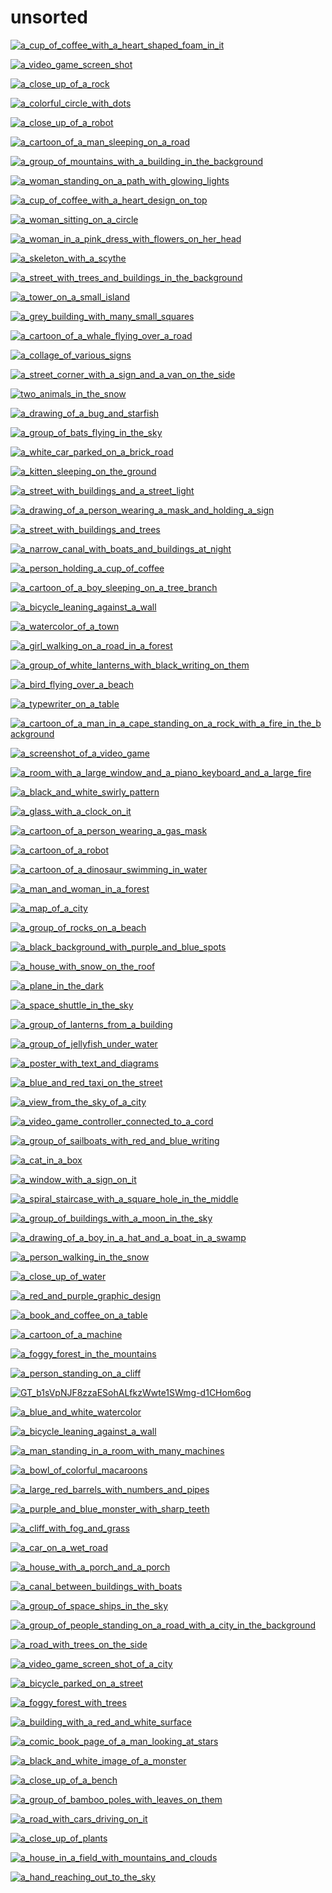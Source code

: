 # unsorted

<a href="a_cup_of_coffee_with_a_heart_shaped_foam_in_it.jpg"><img alt="a_cup_of_coffee_with_a_heart_shaped_foam_in_it" src="a_cup_of_coffee_with_a_heart_shaped_foam_in_it.jpg"></a>

<a href="a_video_game_screen_shot.png"><img alt="a_video_game_screen_shot" src="a_video_game_screen_shot.png"></a>

<a href="a_close_up_of_a_rock.jpg"><img alt="a_close_up_of_a_rock" src="a_close_up_of_a_rock.jpg"></a>

<a href="a_colorful_circle_with_dots.jpg"><img alt="a_colorful_circle_with_dots" src="a_colorful_circle_with_dots.jpg"></a>

<a href="a_close_up_of_a_robot.jpg"><img alt="a_close_up_of_a_robot" src="a_close_up_of_a_robot.jpg"></a>

<a href="a_cartoon_of_a_man_sleeping_on_a_road.jpg"><img alt="a_cartoon_of_a_man_sleeping_on_a_road" src="a_cartoon_of_a_man_sleeping_on_a_road.jpg"></a>

<a href="a_group_of_mountains_with_a_building_in_the_background.jpg"><img alt="a_group_of_mountains_with_a_building_in_the_background" src="a_group_of_mountains_with_a_building_in_the_background.jpg"></a>

<a href="a_woman_standing_on_a_path_with_glowing_lights.png"><img alt="a_woman_standing_on_a_path_with_glowing_lights" src="a_woman_standing_on_a_path_with_glowing_lights.png"></a>

<a href="a_cup_of_coffee_with_a_heart_design_on_top.jpg"><img alt="a_cup_of_coffee_with_a_heart_design_on_top" src="a_cup_of_coffee_with_a_heart_design_on_top.jpg"></a>

<a href="a_woman_sitting_on_a_circle.jpg"><img alt="a_woman_sitting_on_a_circle" src="a_woman_sitting_on_a_circle.jpg"></a>

<a href="a_woman_in_a_pink_dress_with_flowers_on_her_head.png"><img alt="a_woman_in_a_pink_dress_with_flowers_on_her_head" src="a_woman_in_a_pink_dress_with_flowers_on_her_head.png"></a>

<a href="a_skeleton_with_a_scythe.png"><img alt="a_skeleton_with_a_scythe" src="a_skeleton_with_a_scythe.png"></a>

<a href="a_street_with_trees_and_buildings_in_the_background.jpg"><img alt="a_street_with_trees_and_buildings_in_the_background" src="a_street_with_trees_and_buildings_in_the_background.jpg"></a>

<a href="a_tower_on_a_small_island.jpg"><img alt="a_tower_on_a_small_island" src="a_tower_on_a_small_island.jpg"></a>

<a href="a_grey_building_with_many_small_squares.png"><img alt="a_grey_building_with_many_small_squares" src="a_grey_building_with_many_small_squares.png"></a>

<a href="a_cartoon_of_a_whale_flying_over_a_road.jpg"><img alt="a_cartoon_of_a_whale_flying_over_a_road" src="a_cartoon_of_a_whale_flying_over_a_road.jpg"></a>

<a href="a_collage_of_various_signs.jpg"><img alt="a_collage_of_various_signs" src="a_collage_of_various_signs.jpg"></a>

<a href="a_street_corner_with_a_sign_and_a_van_on_the_side.png"><img alt="a_street_corner_with_a_sign_and_a_van_on_the_side" src="a_street_corner_with_a_sign_and_a_van_on_the_side.png"></a>

<a href="two_animals_in_the_snow.jpg"><img alt="two_animals_in_the_snow" src="two_animals_in_the_snow.jpg"></a>

<a href="a_drawing_of_a_bug_and_starfish.jpg"><img alt="a_drawing_of_a_bug_and_starfish" src="a_drawing_of_a_bug_and_starfish.jpg"></a>

<a href="a_group_of_bats_flying_in_the_sky.jpg"><img alt="a_group_of_bats_flying_in_the_sky" src="a_group_of_bats_flying_in_the_sky.jpg"></a>

<a href="a_white_car_parked_on_a_brick_road.png"><img alt="a_white_car_parked_on_a_brick_road" src="a_white_car_parked_on_a_brick_road.png"></a>

<a href="a_kitten_sleeping_on_the_ground.jpg"><img alt="a_kitten_sleeping_on_the_ground" src="a_kitten_sleeping_on_the_ground.jpg"></a>

<a href="a_street_with_buildings_and_a_street_light.jpg"><img alt="a_street_with_buildings_and_a_street_light" src="a_street_with_buildings_and_a_street_light.jpg"></a>

<a href="a_drawing_of_a_person_wearing_a_mask_and_holding_a_sign.jpg"><img alt="a_drawing_of_a_person_wearing_a_mask_and_holding_a_sign" src="a_drawing_of_a_person_wearing_a_mask_and_holding_a_sign.jpg"></a>

<a href="a_street_with_buildings_and_trees.png"><img alt="a_street_with_buildings_and_trees" src="a_street_with_buildings_and_trees.png"></a>

<a href="a_narrow_canal_with_boats_and_buildings_at_night.jpg"><img alt="a_narrow_canal_with_boats_and_buildings_at_night" src="a_narrow_canal_with_boats_and_buildings_at_night.jpg"></a>

<a href="a_person_holding_a_cup_of_coffee.jpg"><img alt="a_person_holding_a_cup_of_coffee" src="a_person_holding_a_cup_of_coffee.jpg"></a>

<a href="a_cartoon_of_a_boy_sleeping_on_a_tree_branch.jpg"><img alt="a_cartoon_of_a_boy_sleeping_on_a_tree_branch" src="a_cartoon_of_a_boy_sleeping_on_a_tree_branch.jpg"></a>

<a href="a_bicycle_leaning_against_a_wall.jpg"><img alt="a_bicycle_leaning_against_a_wall" src="a_bicycle_leaning_against_a_wall.jpg"></a>

<a href="a_watercolor_of_a_town.jpg"><img alt="a_watercolor_of_a_town" src="a_watercolor_of_a_town.jpg"></a>

<a href="a_girl_walking_on_a_road_in_a_forest.jpg"><img alt="a_girl_walking_on_a_road_in_a_forest" src="a_girl_walking_on_a_road_in_a_forest.jpg"></a>

<a href="a_group_of_white_lanterns_with_black_writing_on_them.jpg"><img alt="a_group_of_white_lanterns_with_black_writing_on_them" src="a_group_of_white_lanterns_with_black_writing_on_them.jpg"></a>

<a href="a_bird_flying_over_a_beach.jpg"><img alt="a_bird_flying_over_a_beach" src="a_bird_flying_over_a_beach.jpg"></a>

<a href="a_typewriter_on_a_table.jpg"><img alt="a_typewriter_on_a_table" src="a_typewriter_on_a_table.jpg"></a>

<a href="a_cartoon_of_a_man_in_a_cape_standing_on_a_rock_with_a_fire_in_the_background.jpg"><img alt="a_cartoon_of_a_man_in_a_cape_standing_on_a_rock_with_a_fire_in_the_background" src="a_cartoon_of_a_man_in_a_cape_standing_on_a_rock_with_a_fire_in_the_background.jpg"></a>

<a href="a_screenshot_of_a_video_game.jpg"><img alt="a_screenshot_of_a_video_game" src="a_screenshot_of_a_video_game.jpg"></a>

<a href="a_room_with_a_large_window_and_a_piano_keyboard_and_a_large_fire.jpg"><img alt="a_room_with_a_large_window_and_a_piano_keyboard_and_a_large_fire" src="a_room_with_a_large_window_and_a_piano_keyboard_and_a_large_fire.jpg"></a>

<a href="a_black_and_white_swirly_pattern.jpg"><img alt="a_black_and_white_swirly_pattern" src="a_black_and_white_swirly_pattern.jpg"></a>

<a href="a_glass_with_a_clock_on_it.jpg"><img alt="a_glass_with_a_clock_on_it" src="a_glass_with_a_clock_on_it.jpg"></a>

<a href="a_cartoon_of_a_person_wearing_a_gas_mask.jpg"><img alt="a_cartoon_of_a_person_wearing_a_gas_mask" src="a_cartoon_of_a_person_wearing_a_gas_mask.jpg"></a>

<a href="a_cartoon_of_a_robot.jpg"><img alt="a_cartoon_of_a_robot" src="a_cartoon_of_a_robot.jpg"></a>

<a href="a_cartoon_of_a_dinosaur_swimming_in_water.jpg"><img alt="a_cartoon_of_a_dinosaur_swimming_in_water" src="a_cartoon_of_a_dinosaur_swimming_in_water.jpg"></a>

<a href="a_man_and_woman_in_a_forest.jpg"><img alt="a_man_and_woman_in_a_forest" src="a_man_and_woman_in_a_forest.jpg"></a>

<a href="a_map_of_a_city.png"><img alt="a_map_of_a_city" src="a_map_of_a_city.png"></a>

<a href="a_group_of_rocks_on_a_beach.jpg"><img alt="a_group_of_rocks_on_a_beach" src="a_group_of_rocks_on_a_beach.jpg"></a>

<a href="a_black_background_with_purple_and_blue_spots.png"><img alt="a_black_background_with_purple_and_blue_spots" src="a_black_background_with_purple_and_blue_spots.png"></a>

<a href="a_house_with_snow_on_the_roof.jpg"><img alt="a_house_with_snow_on_the_roof" src="a_house_with_snow_on_the_roof.jpg"></a>

<a href="a_plane_in_the_dark.jpg"><img alt="a_plane_in_the_dark" src="a_plane_in_the_dark.jpg"></a>

<a href="a_space_shuttle_in_the_sky.jpg"><img alt="a_space_shuttle_in_the_sky" src="a_space_shuttle_in_the_sky.jpg"></a>

<a href="a_group_of_lanterns_from_a_building.jpg"><img alt="a_group_of_lanterns_from_a_building" src="a_group_of_lanterns_from_a_building.jpg"></a>

<a href="a_group_of_jellyfish_under_water.jpg"><img alt="a_group_of_jellyfish_under_water" src="a_group_of_jellyfish_under_water.jpg"></a>

<a href="a_poster_with_text_and_diagrams.jpg"><img alt="a_poster_with_text_and_diagrams" src="a_poster_with_text_and_diagrams.jpg"></a>

<a href="a_blue_and_red_taxi_on_the_street.jpg"><img alt="a_blue_and_red_taxi_on_the_street" src="a_blue_and_red_taxi_on_the_street.jpg"></a>

<a href="a_view_from_the_sky_of_a_city.jpg"><img alt="a_view_from_the_sky_of_a_city" src="a_view_from_the_sky_of_a_city.jpg"></a>

<a href="a_video_game_controller_connected_to_a_cord.jpg"><img alt="a_video_game_controller_connected_to_a_cord" src="a_video_game_controller_connected_to_a_cord.jpg"></a>

<a href="a_group_of_sailboats_with_red_and_blue_writing.jpg"><img alt="a_group_of_sailboats_with_red_and_blue_writing" src="a_group_of_sailboats_with_red_and_blue_writing.jpg"></a>

<a href="a_cat_in_a_box.jpg"><img alt="a_cat_in_a_box" src="a_cat_in_a_box.jpg"></a>

<a href="a_window_with_a_sign_on_it.jpg"><img alt="a_window_with_a_sign_on_it" src="a_window_with_a_sign_on_it.jpg"></a>

<a href="a_spiral_staircase_with_a_square_hole_in_the_middle.jpg"><img alt="a_spiral_staircase_with_a_square_hole_in_the_middle" src="a_spiral_staircase_with_a_square_hole_in_the_middle.jpg"></a>

<a href="a_group_of_buildings_with_a_moon_in_the_sky.png"><img alt="a_group_of_buildings_with_a_moon_in_the_sky" src="a_group_of_buildings_with_a_moon_in_the_sky.png"></a>

<a href="a_drawing_of_a_boy_in_a_hat_and_a_boat_in_a_swamp.jpeg"><img alt="a_drawing_of_a_boy_in_a_hat_and_a_boat_in_a_swamp" src="a_drawing_of_a_boy_in_a_hat_and_a_boat_in_a_swamp.jpeg"></a>

<a href="a_person_walking_in_the_snow.jpg"><img alt="a_person_walking_in_the_snow" src="a_person_walking_in_the_snow.jpg"></a>

<a href="a_close_up_of_water.jpg"><img alt="a_close_up_of_water" src="a_close_up_of_water.jpg"></a>

<a href="a_red_and_purple_graphic_design.png"><img alt="a_red_and_purple_graphic_design" src="a_red_and_purple_graphic_design.png"></a>

<a href="a_book_and_coffee_on_a_table.png"><img alt="a_book_and_coffee_on_a_table" src="a_book_and_coffee_on_a_table.png"></a>

<a href="a_cartoon_of_a_machine.jpg"><img alt="a_cartoon_of_a_machine" src="a_cartoon_of_a_machine.jpg"></a>

<a href="a_foggy_forest_in_the_mountains.jpg"><img alt="a_foggy_forest_in_the_mountains" src="a_foggy_forest_in_the_mountains.jpg"></a>

<a href="a_person_standing_on_a_cliff.jpg"><img alt="a_person_standing_on_a_cliff" src="a_person_standing_on_a_cliff.jpg"></a>

<a href="GT_b1sVpNJF8zzaESohALfkzWwte1SWmg-d1CHom6og.webp"><img alt="GT_b1sVpNJF8zzaESohALfkzWwte1SWmg-d1CHom6og" src="GT_b1sVpNJF8zzaESohALfkzWwte1SWmg-d1CHom6og.webp"></a>

<a href="a_blue_and_white_watercolor.jpg"><img alt="a_blue_and_white_watercolor" src="a_blue_and_white_watercolor.jpg"></a>

<a href="a_bicycle_leaning_against_a_wall.png"><img alt="a_bicycle_leaning_against_a_wall" src="a_bicycle_leaning_against_a_wall.png"></a>

<a href="a_man_standing_in_a_room_with_many_machines.jpg"><img alt="a_man_standing_in_a_room_with_many_machines" src="a_man_standing_in_a_room_with_many_machines.jpg"></a>

<a href="a_bowl_of_colorful_macaroons.jpg"><img alt="a_bowl_of_colorful_macaroons" src="a_bowl_of_colorful_macaroons.jpg"></a>

<a href="a_large_red_barrels_with_numbers_and_pipes.jpg"><img alt="a_large_red_barrels_with_numbers_and_pipes" src="a_large_red_barrels_with_numbers_and_pipes.jpg"></a>

<a href="a_purple_and_blue_monster_with_sharp_teeth.jpg"><img alt="a_purple_and_blue_monster_with_sharp_teeth" src="a_purple_and_blue_monster_with_sharp_teeth.jpg"></a>

<a href="a_cliff_with_fog_and_grass.jpg"><img alt="a_cliff_with_fog_and_grass" src="a_cliff_with_fog_and_grass.jpg"></a>

<a href="a_car_on_a_wet_road.jpg"><img alt="a_car_on_a_wet_road" src="a_car_on_a_wet_road.jpg"></a>

<a href="a_house_with_a_porch_and_a_porch.jpg"><img alt="a_house_with_a_porch_and_a_porch" src="a_house_with_a_porch_and_a_porch.jpg"></a>

<a href="a_canal_between_buildings_with_boats.jpg"><img alt="a_canal_between_buildings_with_boats" src="a_canal_between_buildings_with_boats.jpg"></a>

<a href="a_group_of_space_ships_in_the_sky.png"><img alt="a_group_of_space_ships_in_the_sky" src="a_group_of_space_ships_in_the_sky.png"></a>

<a href="a_group_of_people_standing_on_a_road_with_a_city_in_the_background.jpg"><img alt="a_group_of_people_standing_on_a_road_with_a_city_in_the_background" src="a_group_of_people_standing_on_a_road_with_a_city_in_the_background.jpg"></a>

<a href="a_road_with_trees_on_the_side.jpg"><img alt="a_road_with_trees_on_the_side" src="a_road_with_trees_on_the_side.jpg"></a>

<a href="a_video_game_screen_shot_of_a_city.png"><img alt="a_video_game_screen_shot_of_a_city" src="a_video_game_screen_shot_of_a_city.png"></a>

<a href="a_bicycle_parked_on_a_street.jpg"><img alt="a_bicycle_parked_on_a_street" src="a_bicycle_parked_on_a_street.jpg"></a>

<a href="a_foggy_forest_with_trees.jpg"><img alt="a_foggy_forest_with_trees" src="a_foggy_forest_with_trees.jpg"></a>

<a href="a_building_with_a_red_and_white_surface.jpg"><img alt="a_building_with_a_red_and_white_surface" src="a_building_with_a_red_and_white_surface.jpg"></a>

<a href="a_comic_book_page_of_a_man_looking_at_stars.png"><img alt="a_comic_book_page_of_a_man_looking_at_stars" src="a_comic_book_page_of_a_man_looking_at_stars.png"></a>

<a href="a_black_and_white_image_of_a_monster.png"><img alt="a_black_and_white_image_of_a_monster" src="a_black_and_white_image_of_a_monster.png"></a>

<a href="a_close_up_of_a_bench.jpg"><img alt="a_close_up_of_a_bench" src="a_close_up_of_a_bench.jpg"></a>

<a href="a_group_of_bamboo_poles_with_leaves_on_them.jpg"><img alt="a_group_of_bamboo_poles_with_leaves_on_them" src="a_group_of_bamboo_poles_with_leaves_on_them.jpg"></a>

<a href="a_road_with_cars_driving_on_it.png"><img alt="a_road_with_cars_driving_on_it" src="a_road_with_cars_driving_on_it.png"></a>

<a href="a_close_up_of_plants.jpg"><img alt="a_close_up_of_plants" src="a_close_up_of_plants.jpg"></a>

<a href="a_house_in_a_field_with_mountains_and_clouds.jpg"><img alt="a_house_in_a_field_with_mountains_and_clouds" src="a_house_in_a_field_with_mountains_and_clouds.jpg"></a>

<a href="a_hand_reaching_out_to_the_sky.jpg"><img alt="a_hand_reaching_out_to_the_sky" src="a_hand_reaching_out_to_the_sky.jpg"></a>

